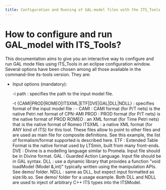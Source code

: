 ```yaml
---
title: Configuration and Running of GAL-model files with the ITS_Tools
---
```


How to configure and run GAL_model with ITS_Tools?
=================================================

This documentation aims to give you an interactive way to configure and run GAL mode files using ITS_Tools in an eclipse configuration window. Several options have been chosen among all those available in the command-line its-tools version.
They are:
+ Input options (mandatory):
    
    -i path : specifies the path to the input model file.
    
    -t {CAMI|PROD|ROMEO|ITSXML|ETF|DVE|GAL|DLL|NDLL} : specifies format of the input model file :
        - CAMI : CAMI format (for P/T nets) is the native Petri net format of CPN-AMI
        PROD : PROD format (for P/T nets) is the native format of PROD
        ROMEO : an XML format (for Time Petri nets) that is the native format of Romeo
        ITSXML : a native XML format (for ANY kind of ITS) for this tool. These files allow to point to other files and are used as main file for composite definitions. See this example, the list of formalism/format supported is described here.
        ETF : Extended Table Format is the native format used by LTSmin, built from many front-ends.
        DVE : Divine is a modelling language similar to Promela. Input file should be in Divine format.
        GAL : Guarded Action Language. Input file should be in GAL syntax.
        DLL : use a dynamic library that provides a function "void loadModel (Model &,int)" typically written using the manipulation APIs. See demo/ folder.
        NDLL : same as DLL, but expect input formatted as size:lib.so. See demo/ folder for a usage example. Both DLL and NDLL are used to inject of arbitrary C++ ITS types into the ITSModel.
